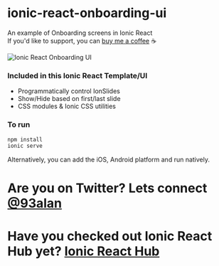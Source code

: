 # ionic-react-onboarding-ui
An example of Onboarding screens in Ionic React
<br />
If you'd like to support, you can <a className="link" href="https://www.buymeacoffee.com/ionicreacthub" target="_blank" rel="noopener">buy me a coffee</a> ☕️

![Ionic React Onboarding UI](https://repository-images.githubusercontent.com/376878834/4afb3200-cd31-11eb-9752-fe081de0f1f8)

### Included in this Ionic React Template/UI
* Programmatically control IonSlides
* Show/Hide based on first/last slide
* CSS modules & Ionic CSS utilities
 
### To run

```javascript
npm install
ionic serve
```

Alternatively, you can add the iOS, Android platform and run natively.

# Are you on Twitter? Lets connect [@93alan](https://twitter.com/93alan)
# Have you checked out Ionic React Hub yet? [Ionic React Hub](https://ionicreacthub.com)
